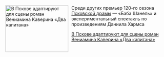 <!--2025-07-13 11:45:04-->
<div class="yb">
  <div class="rss kino_teatr"><a href="https://www.kino-teatr.ru/teatr/news/y2025/7-13/38313/" title="В Пскове адаптируют для сцены роман Вениамина Каверина «Два капитана»"><img src="https://www.kino-teatr.ru/news/3/1/38313/poster.jpg" width="196" height="147" align="left" hspace="5" style="margin: 0px 10px 0px 5px" alt="В Пскове адаптируют для сцены роман Вениамина Каверина «Два капитана»"/></a>Среди других премьер 120-го сезона <a href=https://www.kino-teatr.ru/teatr/82/ target=_blank>Псковской драмы</a> — «Баба Шанель» и экспериментальный спектакль по произведениям Даниила Хармса <p class="titl"><a href="https://www.kino-teatr.ru/teatr/news/y2025/7-13/38313/">В Пскове адаптируют для сцены роман Вениамина Каверина «Два капитана»</a></p></div>
</div>
